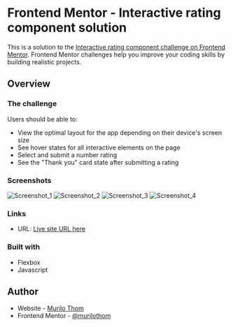 # Frontend Mentor - Interactive rating component solution

This is a solution to the [Interactive rating component challenge on Frontend Mentor](https://www.frontendmentor.io/challenges/interactive-rating-component-koxpeBUmI). Frontend Mentor challenges help you improve your coding skills by building realistic projects.

## Overview

### The challenge

Users should be able to:

- View the optimal layout for the app depending on their device's screen size
- See hover states for all interactive elements on the page
- Select and submit a number rating
- See the "Thank you" card state after submitting a rating

### Screenshots

![Screenshot_1](https://user-images.githubusercontent.com/86668032/182834295-c1cb460f-a0c0-41f7-a22a-438725bf8a54.png)
![Screenshot_2](https://user-images.githubusercontent.com/86668032/182834302-08f05576-0e28-4ac7-81bd-c640093ea685.png)
![Screenshot_3](https://user-images.githubusercontent.com/86668032/182834304-eefecec6-cfac-44e0-9710-83c4b9d5e069.png)
![Screenshot_4](https://user-images.githubusercontent.com/86668032/182834308-2da1633a-81e2-4543-8fa5-8697a2543af0.png)

### Links

- URL: [Live site URL here](https://murilothom.github.io/rating-component/)

### Built with

- Flexbox
- Javascript

## Author

- Website - [Murilo Thom](https://murilothom.com)
- Frontend Mentor - [@murilothom](https://www.frontendmentor.io/profile/murilothom)
